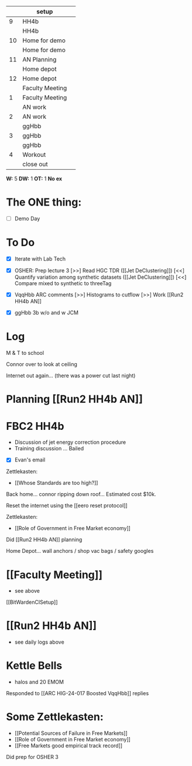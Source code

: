
|     | setup           |     |
| --- | --------------- | --- |
| 9   | HH4b            |     |
|     | HH4b            |     |
| 10  | Home for demo   |     |
|     | Home for demo   |     |
| 11  | AN Planning     |     |
|     | Home depot      |     |
| 12  | Home depot      |     |
|     | Faculty Meeting |     |
| 1   | Faculty Meeting |     |
|     | AN work         |     |
| 2   | AN work         |     |
|     | ggHbb           |     |
| 3   | ggHbb           |     |
|     | ggHbb           |     |
| 4   | Workout         |     |
|     | close out       |     |

**W:** 5 
**DW:** 1
**OT:** 1
**No ex** 

# The ONE thing: 
- [ ] Demo Day


# To Do
- [x] Iterate with Lab Tech
- [x] OSHER: Prep lecture 3
 [>>]  Read HGC TDR
 ([[Jet DeClustering]]) [<<] Quantify variation among synthetic datasets
 ([[Jet DeClustering]]) [<<] Compare mixed to synthetic to threeTag 
- [x] VqqHbb ARC comments
 [>>]  Histograms to cutflow
 [>>] Work [[Run2 HH4b AN]]
- [x] ggHbb 3b w/o and w JCM


# Log


M & T to school 

Connor over to look at ceiling

Internet out again... (there was a power cut last night)

# Planning [[Run2 HH4b AN]]


# FBC2 HH4b 
- Discussion of jet energy correction procedure 
- Training discussion ... Bailed
- [x] Evan's email

Zettlekasten:
- [[Whose Standards are too high?]]

Back home...  connor ripping down roof... Estimated cost $10k.

Reset the internet using the [[eero reset protocol]]

Zettlekasten:
- [[Role of Government in Free Market economy]]

Did [[Run2 HH4b AN]] planning

Home Depot... wall anchors / shop vac bags / safety googles

# [[Faculty Meeting]]
- see above

[[BitWardenCISetup]]

# [[Run2 HH4b AN]] 
- see daily logs above

# Kettle Bells
- halos and 20 EMOM

Responded to [[ARC HIG-24-017 Boosted VqqHbb]] replies

# Some Zettlekasten:
- [[Potential Sources of Failure in Free Markets]]
- [[Role of Government in Free Market economy]]
- [[Free Markets good empirical track record]]

Did prep for OSHER 3

